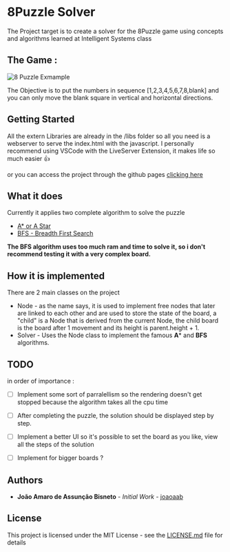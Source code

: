 # 8Puzzle Solver

The Project target is to create a solver for the 8Puzzle game using concepts and algorithms learned at Intelligent Systems class

## The Game : 
![8 Puzzle Exmample](https://i.imgur.com/ztxrkkN.png)

The Objective is to put the numbers in sequence [1,2,3,4,5,6,7,8,blank] and you can only move the blank square in vertical and horizontal directions.


## Getting Started

All the extern Libraries are already in the /libs folder so all you need is a webserver to serve the index.html with the javascript.
I personally recommend using VSCode with the LiveServer Extension, it makes life so much easier :+1:

or you can access the project through the github pages [clicking here](https://joaoaab.github.io/8PuzzleSolver/)

## What it does
Currently it applies two complete algorithm to solve the puzzle
* [A* or A Star](https://en.wikipedia.org/wiki/A*_search_algorithm)
* [BFS - Breadth First Search](https://en.wikipedia.org/wiki/Breadth-first_search)

**The BFS algorithm uses too much ram and time to solve it, so i don't recommend testing it with a very complex board.**

## How it is implemented
There are 2 main classes on the project
* Node - as the name says, it is used to implement free nodes that later are linked to each other and are used to store the state of the board, a "child" is a Node that is derived from the current Node, the child board is the board after 1 movement and its height is parent.height + 1.
* Solver - Uses the Node class to implement the famous **A*** and **BFS** algorithms.

## TODO
in order of importance : 
- [ ] Implement some sort of parralellism so the rendering doesn't get stopped because the algorithm takes all the cpu time
- [ ] After completing the puzzle, the solution should be displayed step by step.
- [ ] Implement a better UI so it's possible to set the board as you like, view all the steps of the solution
- [ ] Implement for bigger boards ?


## Authors

* **João Amaro de Assunção Bisneto** - *Initial Work* - [joaoaab](https://github.com/joaoaab)

## License

This project is licensed under the MIT License - see the [LICENSE.md](LICENSE.md) file for details
